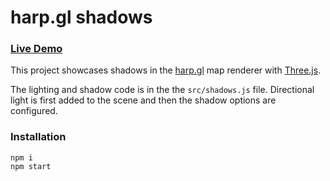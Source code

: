 # harp.gl shadows

### [Live Demo](https://dbabbs.github.io/harp-shadows/dist)

This project showcases shadows in the [harp.gl](https://harp.gl) map renderer with [Three.js](https://threejs.org/).

The lighting and shadow code is in the the `src/shadows.js` file. Directional light is first added to the scene and then the shadow options are configured.

### Installation

```
npm i
npm start
```